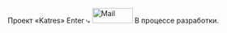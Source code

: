 Проект «Katres» Enter &rdca; <a href="https://antipov-vlad.github.io/katres/dist/"><img src="https://img.shields.io/badge/WebSite-00FFFF?style=for-the-badge" alt="Mail" width="80" height="30"/></a> 
В процессе разработки.
